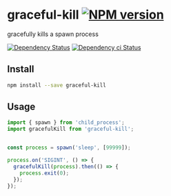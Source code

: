 # graceful-kill [![NPM version][npm-image]][npm-url]

gracefully kills a spawn process

[![Dependency Status][daviddm-image]][daviddm-url]
[![Dependency ci Status][dependencyci-image]][dependencyci-url]

## Install

```bash
npm install --save graceful-kill
```

## Usage

```js
import { spawn } from 'child_process';
import gracefulKill from 'graceful-kill';


const process = spawn('sleep', [99999]);

process.on('SIGINT', () => {
  gracefulKill(process).then(() => {
    process.exit(0);
  });
});
```

[npm-image]: https://img.shields.io/npm/v/graceful-kill.svg?style=flat-square
[npm-url]: https://npmjs.org/package/graceful-kill
[daviddm-image]: https://david-dm.org/christophehurpeau/graceful-kill.svg?style=flat-square
[daviddm-url]: https://david-dm.org/christophehurpeau/graceful-kill
[dependencyci-image]: https://dependencyci.com/github/christophehurpeau/graceful-kill/badge?style=flat-square
[dependencyci-url]: https://dependencyci.com/github/christophehurpeau/graceful-kill

